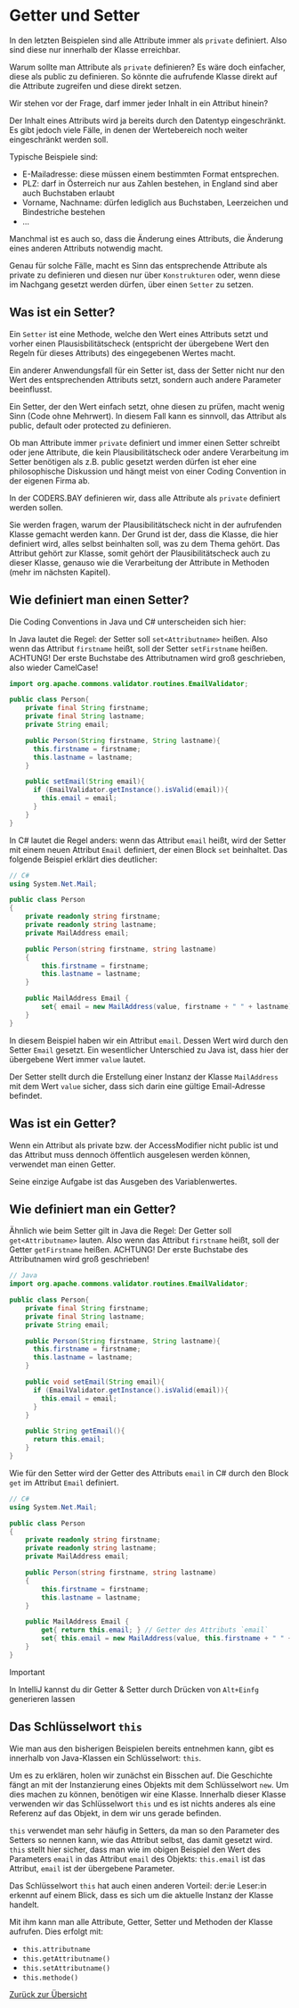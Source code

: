 # Getter und Setter

In den letzten Beispielen sind alle Attribute immer als `private` definiert. Also sind diese nur innerhalb der Klasse erreichbar.

Warum sollte man Attribute als `private` definieren? Es wäre doch einfacher, diese als public zu definieren. So könnte die aufrufende Klasse direkt auf die Attribute zugreifen und diese direkt setzen. 

Wir stehen vor der Frage, darf immer jeder Inhalt in ein Attribut hinein? 

Der Inhalt eines Attributs wird ja bereits durch den Datentyp eingeschränkt. Es gibt jedoch viele Fälle, in denen der Wertebereich noch weiter eingeschränkt werden soll. 

Typische Beispiele sind:
- E-Mailadresse: diese müssen einem bestimmten Format entsprechen.
- PLZ: darf in Österreich nur aus Zahlen bestehen, in England sind aber auch Buchstaben erlaubt
- Vorname, Nachname: dürfen lediglich aus Buchstaben, Leerzeichen und Bindestriche bestehen
- ...

Manchmal ist es auch so, dass die Änderung eines Attributs, die Änderung eines anderen Attributs notwendig macht. 

Genau für solche Fälle, macht es Sinn das entsprechende Attribute als private zu definieren und diesen nur über `Konstrukturen` oder, wenn diese im Nachgang gesetzt werden dürfen, über einen `Setter` zu setzen.

## Was ist ein Setter?

Ein `Setter` ist eine Methode, welche den Wert eines Attributs setzt und vorher einen Plausisbilitätscheck (entspricht der übergebene Wert den Regeln für dieses Attributs) des eingegebenen Wertes macht. 

Ein anderer Anwendungsfall für ein Setter ist, dass der Setter nicht nur den Wert des entsprechenden Attributs setzt, sondern auch andere Parameter beeinflusst.

Ein Setter, der den Wert einfach setzt, ohne diesen zu prüfen, macht wenig Sinn (Code ohne Mehrwert). In diesem Fall kann es sinnvoll, das Attribut als public, default oder protected zu definieren. 

Ob man Attribute immer `private` definiert und immer einen Setter schreibt oder jene Attribute, die kein Plausibilitätscheck oder andere Verarbeitung im Setter benötigen als z.B. public gesetzt werden dürfen ist eher eine philosophische Diskussion und hängt meist von einer Coding Convention in der eigenen Firma ab. 

In der CODERS.BAY definieren wir, dass alle Attribute als `private` definiert werden sollen.

Sie werden fragen, warum der Plausibilitätscheck nicht in der aufrufenden Klasse gemacht werden kann. Der Grund ist der, dass die Klasse, die hier definiert wird, alles selbst beinhalten soll, was zu dem Thema gehört. Das Attribut gehört zur Klasse, somit gehört der Plausibilitätscheck auch zu dieser Klasse, genauso wie die Verarbeitung der Attribute in Methoden (mehr im nächsten Kapitel). 

## Wie definiert man einen Setter?

Die Coding Conventions in Java und C# unterscheiden sich hier:

In Java lautet die Regel: der Setter soll `set<Attributname>` heißen. Also wenn das Attribut `firstname` heißt, soll der Setter `setFirstname` heißen. ACHTUNG! Der erste Buchstabe des Attributnamen wird groß geschrieben, also wieder CamelCase!

```Java
import org.apache.commons.validator.routines.EmailValidator;

public class Person{
    private final String firstname;
    private final String lastname;
    private String email;

    public Person(String firstname, String lastname){
      this.firstname = firstname;
      this.lastname = lastname;
    }

    public setEmail(String email){
      if (EmailValidator.getInstance().isValid(email)){
        this.email = email;
      }
    }
}
```

In C# lautet die Regel anders: wenn das Attribut `email` heißt, wird der Setter mit einem neuen Attribut `Email` definiert, der einen Block `set` beinhaltet. Das folgende Beispiel erklärt dies deutlicher:

```csharp
// C# 
using System.Net.Mail;

public class Person
{
    private readonly string firstname;
    private readonly string lastname;
    private MailAddress email;

    public Person(string firstname, string lastname)
    {
        this.firstname = firstname;
        this.lastname = lastname;
    }

    public MailAddress Email {
        set{ email = new MailAddress(value, firstname + " " + lastname); } // Setter des Attributs `email`
    }
}
```

In diesem Beispiel haben wir ein Attribut `email`. Dessen Wert wird durch den Setter `Email` gesetzt. Ein wesentlicher Unterschied zu Java ist, dass hier der übergebene Wert immer `value` lautet. 

Der Setter stellt durch die Erstellung einer Instanz der Klasse `MailAddress` mit dem Wert `value` sicher, dass sich darin eine gültige Email-Adresse befindet.

## Was ist ein Getter?

Wenn ein Attribut als private bzw. der AccessModifier nicht public ist und das Attribut muss dennoch öffentlich ausgelesen werden können, verwendet man einen Getter. 

Seine einzige Aufgabe ist das Ausgeben des Variablenwertes. 

## Wie definiert man ein Getter?

Ähnlich wie beim Setter gilt in Java die Regel: Der Getter soll `get<Attributname>` lauten. Also wenn das Attribut `firstname` heißt, soll der Getter `getFirstname` heißen. ACHTUNG! Der erste Buchstabe des Attributnamen wird groß geschrieben!

```Java
// Java
import org.apache.commons.validator.routines.EmailValidator;

public class Person{
    private final String firstname;
    private final String lastname;
    private String email;

    public Person(String firstname, String lastname){
      this.firstname = firstname;
      this.lastname = lastname;
    }

    public void setEmail(String email){
      if (EmailValidator.getInstance().isValid(email)){
        this.email = email;
      }
    }

    public String getEmail(){
      return this.email;
    }
}
```

Wie für den Setter wird der Getter des Attributs `email` in C# durch den Block `get` im Attribut `Email` definiert.

```csharp
// C# 
using System.Net.Mail;

public class Person
{
    private readonly string firstname;
    private readonly string lastname;
    private MailAddress email;

    public Person(string firstname, string lastname)
    {
        this.firstname = firstname;
        this.lastname = lastname;
    }

    public MailAddress Email {
        get{ return this.email; } // Getter des Attributs `email`
        set{ this.email = new MailAddress(value, this.firstname + " " + this.lastname); }
    }
}
```

> [!IMPORTANT]
> In IntelliJ kannst du dir Getter & Setter durch Drücken von `Alt+Einfg` generieren lassen

## Das Schlüsselwort `this`

Wie man aus den bisherigen Beispielen bereits entnehmen kann, gibt es innerhalb von Java-Klassen ein Schlüsselwort: `this`.

Um es zu erklären, holen wir zunächst ein Bisschen auf. Die Geschichte fängt an mit der Instanzierung eines Objekts mit dem Schlüsselwort `new`. Um dies machen zu können, benötigen wir eine Klasse. Innerhalb dieser Klasse verwenden wir das Schlüsselwort `this` und es ist nichts anderes als eine Referenz auf das Objekt, in dem wir uns gerade befinden.

`this` verwendet man sehr häufig in Setters, da man so den Parameter des Setters so nennen kann, wie das Attribut selbst, das damit gesetzt wird. `this` stellt hier sicher, dass man wie im obigen Beispiel den Wert des Parameters `email` in das Attribut `email` des Objekts: `this.email` ist das Attribut, `email` ist der übergebene Parameter.

Das Schlüsselwort `this` hat auch einen anderen Vorteil: der:ie Leser:in erkennt auf einem Blick, dass es sich um die aktuelle Instanz der Klasse handelt. 

Mit ihm kann man alle Attribute, Getter, Setter und Methoden der Klasse aufrufen. Dies erfolgt mit:
- `this.attributname`
- `this.getAttributname()`
- `this.setAttributname()`
- `this.methode()`

[Zurück zur Übersicht](README.md)